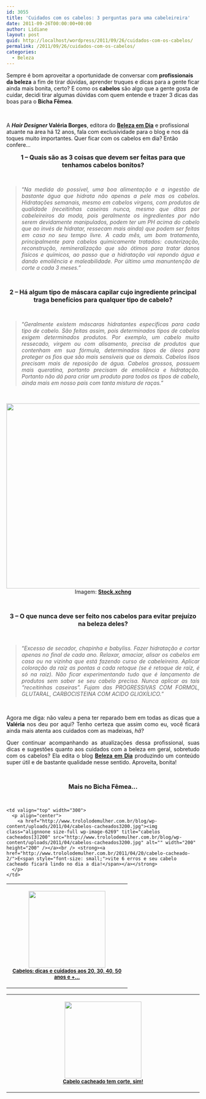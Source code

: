 ```yaml
---
id: 3055
title: 'Cuidados com os cabelos: 3 perguntas para uma cabeleireira'
date: 2011-09-26T00:00:00+00:00
author: Lidiane
layout: post
guid: http://localhost/wordpress/2011/09/26/cuidados-com-os-cabelos/
permalink: /2011/09/26/cuidados-com-os-cabelos/
categories:
  - Beleza
---
```

Sempre é bom aproveitar a oportunidade de conversar com **profissionais da beleza** a fim de tirar dúvidas, aprender truques e dicas para a gente ficar ainda mais bonita, certo? E como os **cabelos** são algo que a gente gosta de cuidar, decidi tirar algumas dúvidas com quem entende e trazer 3 dicas das boas para o **Bicha Fêmea**.

&nbsp;

A **_Hair Designer_ Valéria Borges**, editora do **<a href="http://belezaemdiavalborges.blogspot.com/" target="_blank">Beleza em Dia</a>** e profissional atuante na área há 12 anos, fala com exclusividade para o blog e nos dá toques muito importantes. Quer ficar com os cabelos em dia? Então confere…

<!--more-->

<p align="center">
  <strong><span style="font-size: medium;">1 &#8211; Quais são as 3 coisas que devem ser feitas para que tenhamos cabelos bonitos?</span></strong>
</p>

&nbsp;

> <p align="justify">
>   “<em>Na medida do possível, uma boa alimentação e a ingestão de bastante água que hidrata não apenas a pele mas os cabelos. Hidratações semanais, mesmo em cabelos virgens, com produtos de qualidade (receitinhas caseiras nunca, mesmo que ditas por cabeleireiros da moda, pois geralmente os ingredientes por não serem devidamente manipulados, podem ter um PH acima do cabelo que ao invés de hidratar, ressecam mais ainda) que podem ser feitas em casa no seu tempo livre. A cada mês, um bom tratamento, principalmente para cabelos quimicamente tratados: cauterização, reconstrução, remineralização que são ótimos para tratar danos físicos e químicos, ao passo que a hidratação vai repondo água e dando emoliência e maleabilidade. Por último uma manuntenção de corte a cada 3 meses.”</em>
> </p>

&nbsp;

<p align="center">
  <strong><span style="font-size: medium;">2 &#8211; Há algum tipo de máscara capilar cujo ingrediente principal traga benefícios para qualquer tipo de cabelo?</span></strong>
</p>

&nbsp;

> <p align="justify">
>   “<em>Geralmente existem máscaras hidratantes especificas para cada tipo de cabelo. São feitas assim, pois determinados tipos de cabelos exigem determinados produtos. Por exemplo, um cabelo muito ressecado, virgem ou com alisamento, precisa de produtos que contenham em sua fórmula, determinados tipos de óleos para proteger os fios que são mais sensíveis que os demais. Cabelos lisos precisam mais de reposição de água. Cabelos grossos, possuem mais queratina, portanto precisam de emoliência e hidratação. Portanto não dá para criar um produto para todos os tipos de cabelo, ainda mais em nosso país com tanta mistura de raças.”</em>
> </p>

&nbsp;

<p align="center">
  <a href="http://www.trololodemulher.com.br/blog/wp-content/uploads/2011/09/cabelos.jpg"><img class="alignnone size-full wp-image-6950" title="cabelos" src="http://www.trololodemulher.com.br/blog/wp-content/uploads/2011/09/cabelos.jpg" alt="" width="600" height="482" /></a><br /> Imagem: <strong><a href="http://www.sxc.hu/" target="_blank">Stock.xchng</a></strong>
</p>

&nbsp;

<p align="center">
  <strong><span style="font-size: medium;">3 &#8211; O que nunca deve ser feito nos cabelos para evitar prejuízo na beleza deles?</span></strong>
</p>

&nbsp;

> <p align="justify">
>   “<em>Excesso de secador, chapinha e babyliss. Fazer hidratação e cortar apenas no final de cada ano. Relaxar, amaciar, alisar os cabelos em casa ou na vizinha que está fazendo curso de cabeleireira. Aplicar coloração da raíz as pontas a cada retoque (se é retoque de raíz, é só na raiz). Não ficar experimentando tudo que é lançamento de produtos sem saber se seu cabelo precisa. Nunca aplicar as tais &#8220;receitinhas caseiras&#8221;. Fujam das PROGRESSIVAS COM FORMOL, GLUTARAL, CARBOCISTEINA COM ACIDO GLIOXÍLICO.”</em>
> </p>

&nbsp;

<p align="justify">
  Agora me diga: não valeu a pena ter reparado bem em todas as dicas que a <strong>Valéria</strong> nos deu por aqui? Tenho certeza que assim como eu, você ficará ainda mais atenta aos cuidados com as madeixas, <em>hã</em>?
</p>

<p align="justify">
  Quer continuar acompanhando as atualizações dessa profissional, suas dicas e sugestões quanto aos cuidados com a beleza em geral, sobretudo com os cabelos? Ela edita o blog <strong><a href="http://belezaemdiavalborges.blogspot.com/" target="_blank">Beleza em Dia</a></strong> produzindo um conteúdo super útil e de bastante qualidade nesse sentido. Aproveita, bonita!
</p>

&nbsp;

<p align="center">
  <strong><span style="font-size: medium;">Mais no Bicha Fêmea…</span></strong>
</p>

&nbsp;

<table width="600" border="0" cellspacing="0" cellpadding="2">
  <tr>
    <td valign="top" width="300">
      <p align="center">
        <a href="http://www.trololodemulher.com.br/blog/wp-content/uploads/2011/07/cabelos200.jpg"><img class="alignnone size-full wp-image-6581" title="cabelos200" src="http://www.trololodemulher.com.br/blog/wp-content/uploads/2011/07/cabelos200.jpg" alt="" width="200" height="200" /></a><br /> <strong><a href="http://www.trololodemulher.com.br/2011/07/11/cabelos-dicas-e-cuidados/"><span style="font-size: small;">Cabelos: dicas e cuidados aos 20, 30, 40, 50 anos e +…</span></a></strong>
      </p>
    </td>
    
    <td valign="top" width="300">
      <p align="center">
        <a href="http://www.trololodemulher.com.br/blog/wp-content/uploads/2011/04/cabelos-cacheados3200.jpg"><img class="alignnone size-full wp-image-6269" title="cabelos cacheados[3]200" src="http://www.trololodemulher.com.br/blog/wp-content/uploads/2011/04/cabelos-cacheados3200.jpg" alt="" width="200" height="200" /></a><br /> <strong><a href="http://www.trololodemulher.com.br/2011/04/20/cabelo-cacheado-2/">E<span style="font-size: small;">vite 6 erros e seu cabelo cacheado ficará lindo no dia a dia!</span></a></strong>
      </p>
    </td>
  </tr>
</table>

<table width="600" border="0" cellspacing="0" cellpadding="2">
  <tr>
    <td valign="top" width="600">
      <p align="center">
        <a href="http://www.trololodemulher.com.br/blog/wp-content/uploads/2010/02/foto-7-200.jpg"><img class="alignnone size-full wp-image-4391" title="foto 7 200" src="http://www.trololodemulher.com.br/blog/wp-content/uploads/2010/02/foto-7-200.jpg" alt="" width="200" height="200" /></a><br /> <strong><a href="http://www.trololodemulher.com.br/2010/02/23/cabelo-cacheado/"><span style="font-size: small;">Cabelo cacheado tem corte, sim!</span></a></strong>
      </p>
    </td>
  </tr>
</table>

&nbsp;